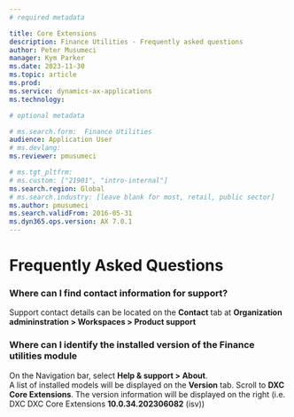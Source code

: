 ```yaml
---
# required metadata

title: Core Extensions 
description: Finance Utilities - Frequently asked questions 
author: Peter Musumeci
manager: Kym Parker
ms.date: 2023-11-30
ms.topic: article
ms.prod: 
ms.service: dynamics-ax-applications
ms.technology: 

# optional metadata

# ms.search.form:  Finance Utilities 
audience: Application User
# ms.devlang: 
ms.reviewer: pmusumeci

# ms.tgt_pltfrm: 
# ms.custom: ["21901", "intro-internal"]
ms.search.region: Global
# ms.search.industry: [leave blank for most, retail, public sector]
ms.author: pmusumeci
ms.search.validFrom: 2016-05-31
ms.dyn365.ops.version: AX 7.0.1
---
```


# 	Frequently Asked Questions

### Where can I find contact information for support?
   
Support contact details can be located on the **Contact** tab at **Organization admininstration > Workspaces > Product support**
  
### Where can I identify the installed version of the Finance utilities module

On the Navigation bar, select **Help & support > About**. <br>
A list of installed models will be displayed on the **Version** tab.  Scroll to **DXC Core Extensions**. The version information will be displayed on the right (i.e. DXC DXC Core Extensions **10.0.34.202306082** (isv))
